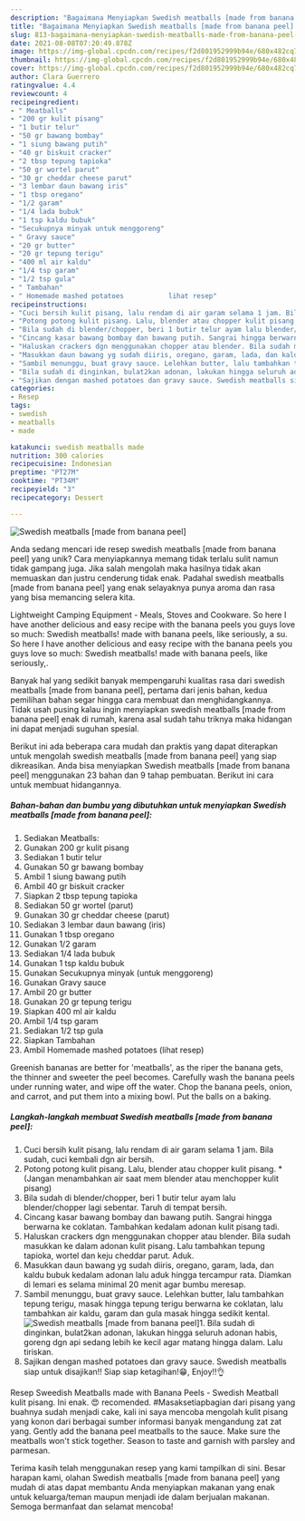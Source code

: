 ```yaml
---
description: "Bagaimana Menyiapkan Swedish meatballs [made from banana peel] Anti Gagal"
title: "Bagaimana Menyiapkan Swedish meatballs [made from banana peel] Anti Gagal"
slug: 813-bagaimana-menyiapkan-swedish-meatballs-made-from-banana-peel-anti-gagal
date: 2021-08-08T07:20:49.878Z
image: https://img-global.cpcdn.com/recipes/f2d801952999b94e/680x482cq70/swedish-meatballs-made-from-banana-peel-foto-resep-utama.jpg
thumbnail: https://img-global.cpcdn.com/recipes/f2d801952999b94e/680x482cq70/swedish-meatballs-made-from-banana-peel-foto-resep-utama.jpg
cover: https://img-global.cpcdn.com/recipes/f2d801952999b94e/680x482cq70/swedish-meatballs-made-from-banana-peel-foto-resep-utama.jpg
author: Clara Guerrero
ratingvalue: 4.4
reviewcount: 4
recipeingredient:
- " Meatballs"
- "200 gr kulit pisang"
- "1 butir telur"
- "50 gr bawang bombay"
- "1 siung bawang putih"
- "40 gr biskuit cracker"
- "2 tbsp tepung tapioka"
- "50 gr wortel parut"
- "30 gr cheddar cheese parut"
- "3 lembar daun bawang iris"
- "1 tbsp oregano"
- "1/2 garam"
- "1/4 lada bubuk"
- "1 tsp kaldu bubuk"
- "Secukupnya minyak untuk menggoreng"
- " Gravy sauce"
- "20 gr butter"
- "20 gr tepung terigu"
- "400 ml air kaldu"
- "1/4 tsp garam"
- "1/2 tsp gula"
- " Tambahan"
- " Homemade mashed potatoes           lihat resep"
recipeinstructions:
- "Cuci bersih kulit pisang, lalu rendam di air garam selama 1 jam. Bila sudah, cuci kembali dgn air bersih."
- "Potong potong kulit pisang. Lalu, blender atau chopper kulit pisang. *(Jangan menambahkan air saat mem blender atau menchopper kulit pisang)"
- "Bila sudah di blender/chopper, beri 1 butir telur ayam lalu blender/chopper lagi sebentar. Taruh di tempat bersih."
- "Cincang kasar bawang bombay dan bawang putih. Sangrai hingga berwarna ke coklatan. Tambahkan kedalam adonan kulit pisang tadi."
- "Haluskan crackers dgn menggunakan chopper atau blender. Bila sudah masukkan ke dalam adonan kulit pisang. Lalu tambahkan tepung tapioka, wortel dan keju cheddar parut. Aduk."
- "Masukkan daun bawang yg sudah diiris, oregano, garam, lada, dan kaldu bubuk kedalam adonan lalu aduk hingga tercampur rata. Diamkan di lemari es selama minimal 20 menit agar bumbu meresap."
- "Sambil menunggu, buat gravy sauce. Lelehkan butter, lalu tambahkan tepung terigu, masak hingga tepung terigu berwarna ke coklatan, lalu tambahkan air kaldu, garam dan gula masak hingga sedikit kental."
- "Bila sudah di dinginkan, bulat2kan adonan, lakukan hingga seluruh adonan habis, goreng dgn api sedang lebih ke kecil agar matang hingga dalam. Lalu tiriskan."
- "Sajikan dengan mashed potatoes dan gravy sauce. Swedish meatballs siap untuk disajikan!! Siap siap ketagihan!😁, Enjoy!!👌"
categories:
- Resep
tags:
- swedish
- meatballs
- made

katakunci: swedish meatballs made 
nutrition: 300 calories
recipecuisine: Indonesian
preptime: "PT27M"
cooktime: "PT34M"
recipeyield: "3"
recipecategory: Dessert

---
```



![Swedish meatballs [made from banana peel]](https://img-global.cpcdn.com/recipes/f2d801952999b94e/680x482cq70/swedish-meatballs-made-from-banana-peel-foto-resep-utama.jpg)

Anda sedang mencari ide resep swedish meatballs [made from banana peel] yang unik? Cara menyiapkannya memang tidak terlalu sulit namun tidak gampang juga. Jika salah mengolah maka hasilnya tidak akan memuaskan dan justru cenderung tidak enak. Padahal swedish meatballs [made from banana peel] yang enak selayaknya punya aroma dan rasa yang bisa memancing selera kita.

Lightweight Camping Equipment - Meals, Stoves and Cookware. So here I have another delicious and easy recipe with the banana peels you guys love so much: Swedish meatballs! made with banana peels, like seriously, a su. So here I have another delicious and easy recipe with the banana peels you guys love so much: Swedish meatballs! made with banana peels, like seriously,.

Banyak hal yang sedikit banyak mempengaruhi kualitas rasa dari swedish meatballs [made from banana peel], pertama dari jenis bahan, kedua pemilihan bahan segar hingga cara membuat dan menghidangkannya. Tidak usah pusing kalau ingin menyiapkan swedish meatballs [made from banana peel] enak di rumah, karena asal sudah tahu triknya maka hidangan ini dapat menjadi suguhan spesial.


Berikut ini ada beberapa cara mudah dan praktis yang dapat diterapkan untuk mengolah swedish meatballs [made from banana peel] yang siap dikreasikan. Anda bisa menyiapkan Swedish meatballs [made from banana peel] menggunakan 23 bahan dan 9 tahap pembuatan. Berikut ini cara untuk membuat hidangannya.

<!--inarticleads1-->

##### Bahan-bahan dan bumbu yang dibutuhkan untuk menyiapkan Swedish meatballs [made from banana peel]:

1. Sediakan  Meatballs:
1. Gunakan 200 gr kulit pisang
1. Sediakan 1 butir telur
1. Gunakan 50 gr bawang bombay
1. Ambil 1 siung bawang putih
1. Ambil 40 gr biskuit cracker
1. Siapkan 2 tbsp tepung tapioka
1. Sediakan 50 gr wortel (parut)
1. Gunakan 30 gr cheddar cheese (parut)
1. Sediakan 3 lembar daun bawang (iris)
1. Gunakan 1 tbsp oregano
1. Gunakan 1/2 garam
1. Sediakan 1/4 lada bubuk
1. Gunakan 1 tsp kaldu bubuk
1. Gunakan Secukupnya minyak (untuk menggoreng)
1. Gunakan  Gravy sauce
1. Ambil 20 gr butter
1. Gunakan 20 gr tepung terigu
1. Siapkan 400 ml air kaldu
1. Ambil 1/4 tsp garam
1. Sediakan 1/2 tsp gula
1. Siapkan  Tambahan
1. Ambil  Homemade mashed potatoes           (lihat resep)


Greenish bananas are better for &#39;meatballs&#39;, as the riper the banana gets, the thinner and sweeter the peel becomes. Carefully wash the banana peels under running water, and wipe off the water. Chop the banana peels, onion, and carrot, and put them into a mixing bowl. Put the balls on a baking. 

<!--inarticleads2-->

##### Langkah-langkah membuat Swedish meatballs [made from banana peel]:

1. Cuci bersih kulit pisang, lalu rendam di air garam selama 1 jam. Bila sudah, cuci kembali dgn air bersih.
1. Potong potong kulit pisang. Lalu, blender atau chopper kulit pisang. *(Jangan menambahkan air saat mem blender atau menchopper kulit pisang)
1. Bila sudah di blender/chopper, beri 1 butir telur ayam lalu blender/chopper lagi sebentar. Taruh di tempat bersih.
1. Cincang kasar bawang bombay dan bawang putih. Sangrai hingga berwarna ke coklatan. Tambahkan kedalam adonan kulit pisang tadi.
1. Haluskan crackers dgn menggunakan chopper atau blender. Bila sudah masukkan ke dalam adonan kulit pisang. Lalu tambahkan tepung tapioka, wortel dan keju cheddar parut. Aduk.
1. Masukkan daun bawang yg sudah diiris, oregano, garam, lada, dan kaldu bubuk kedalam adonan lalu aduk hingga tercampur rata. Diamkan di lemari es selama minimal 20 menit agar bumbu meresap.
1. Sambil menunggu, buat gravy sauce. Lelehkan butter, lalu tambahkan tepung terigu, masak hingga tepung terigu berwarna ke coklatan, lalu tambahkan air kaldu, garam dan gula masak hingga sedikit kental.
<img src="//assets-global.cpcdn.com/assets/icons/button_play-2c75c40dde080a61004c1f40b05d8f140eaff45d7e9e6481dc71c63d2e7c4909.png" alt="Swedish meatballs [made from banana peel]">1. Bila sudah di dinginkan, bulat2kan adonan, lakukan hingga seluruh adonan habis, goreng dgn api sedang lebih ke kecil agar matang hingga dalam. Lalu tiriskan.
1. Sajikan dengan mashed potatoes dan gravy sauce. Swedish meatballs siap untuk disajikan!! Siap siap ketagihan!😁, Enjoy!!👌


Resep Sweedish Meatballs made with Banana Peels - Swedish Meatball kulit pisang. Ini enak. 😍 recomended. #Masaksetiapbagian dari pisang yang buahnya sudah menjadi cake, kali ini saya mencoba mengolah kulit pisang yang konon dari berbagai sumber informasi banyak mengandung zat zat yang. Gently add the banana peel meatballs to the sauce. Make sure the meatballs won&#39;t stick together. Season to taste and garnish with parsley and parmesan. 

Terima kasih telah menggunakan resep yang kami tampilkan di sini. Besar harapan kami, olahan Swedish meatballs [made from banana peel] yang mudah di atas dapat membantu Anda menyiapkan makanan yang enak untuk keluarga/teman maupun menjadi ide dalam berjualan makanan. Semoga bermanfaat dan selamat mencoba!
